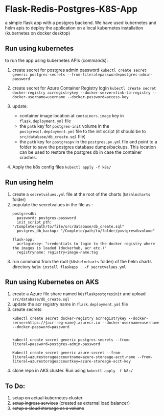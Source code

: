 # Flask-Redis-Postgres-K8S-App
a simple flask app with a postgres backend.
We have used kubernetes and helm apis to deploy the application on a local kubernetes installation (kubernetes on docker desktop)

## Run using kubernetes
to run the app using kubernetes APIs (commands):

1.  create secret for postgres admin password
    `kubectl create secret generic postgres-secrets --from-literal=password=postgres-admin-password`

2.  create secret for Azure Container Registry login
    `kubectl create secret docker-registry acrregistrykey --docker-server=link-to-registry --docker-username=username --docker-password=access-key`

3.  update:
    -  container image location at `containers.image` key in `flask.deployment.yml` file
    -  the `path` key for `postgres-init` volume in the `postgresql.deployment.yml` file to the init script (it should be to `src/database/db_create.sql` file)
    -  the `path` key for `postgrespv` in the `postgres.pv.yml` file and point to a folder to save the postgres database dumps/backups. This location can be used to restore the postgres db in case the container crashes.

4.  Apply the k8s config files
    `kubectl apply -f k8s/`


## Run using helm
1.  create a `secretvalues.yml` file at the root of the charts (`k8shlmcharts` folder)
2.  populate the secretvalues in the file as :
    ```
    postgresdb:
      password: postgres-password
      init_script_pth: "/Complete/path/to/file/src/database/db_create.sql"
      postgres_db_backup: "/Complete/path/to/folder/postgresdbvolume"

    flask-app:
      acrloginkey: "credentials to login to the docker registry where the images is loaded (dockerhub, acr etc.)"
      registryname: registry+image-name:tag
    ```
3. run command from the root (`k8shelmcharts` folder) of the helm charts directory `helm install flaskapp . -f secretvalues.yml`


## Run using Kubernetes on AKS

1. create a Azure file share named `k8sflaskpostgresinit` and upload `src/database/db_create.sql`
2. update the acr registry name in `flask.deployment.yml` file
3. create secrets:
    ```
    kubectl create secret docker-registry acrregistrykey --docker-server=https://{acr-reg-name}.azurecr.io --docker-username=username --docker-password=password


    kubectl create secret generic postgres-secrets --from-literal=password=postgres-admin-password

    Kubectl create secret generic azure-secret --from-literal=azurestorageaccountname=azure-storeage-acct-name --from-literal=azurestorageaccountkey=azure-storeage-acct-key
    ```
4. clone repo in AKS cluster. Run using `kubectl apply -f k8s/`

## To Do:
1. ~~setup on actual kubernetes cluster~~
2. ~~setup ingress services~~ (created as external load balancer)
3. ~~setup a cloud storeage as a volume~~

